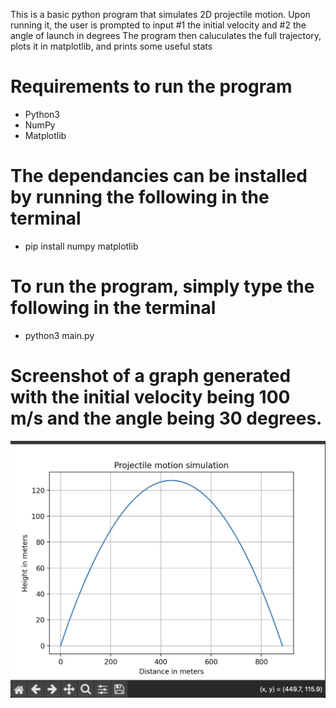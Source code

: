 This is a basic python program that simulates 2D projectile motion.
Upon running it, the user is prompted to input #1 the initial velocity and #2 the angle of launch in degrees
The program then caluculates the full trajectory, plots it in matplotlib, and prints some useful stats


# Requirements to run the program
  - Python3
  - NumPy
  - Matplotlib

# The dependancies can be installed by running the following in the terminal
  - pip install numpy matplotlib

# To run the program, simply type the following in the terminal
  - python3 main.py

# Screenshot of a graph generated with the initial velocity being 100 m/s and the angle being 30 degrees.

![Projectile Motion Plot](screenshot.png)
